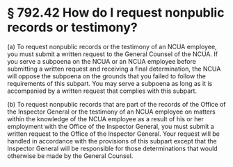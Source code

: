 # § 792.42   How do I request nonpublic records or testimony?

(a) To request nonpublic records or the testimony of an NCUA employee, you must submit a written request to the General Counsel of the NCUA. If you serve a subpoena on the NCUA or an NCUA employee before submitting a written request and receiving a final determination, the NCUA will oppose the subpoena on the grounds that you failed to follow the requirements of this subpart. You may serve a subpoena as long as it is accompanied by a written request that complies with this subpart. 


(b) To request nonpublic records that are part of the records of the Office of the Inspector General or the testimony of an NCUA employee on matters within the knowledge of the NCUA employee as a result of his or her employment with the Office of the Inspector General, you must submit a written request to the Office of the Inspector General. Your request will be handled in accordance with the provisions of this subpart except that the Inspector General will be responsible for those determinations that would otherwise be made by the General Counsel. 




